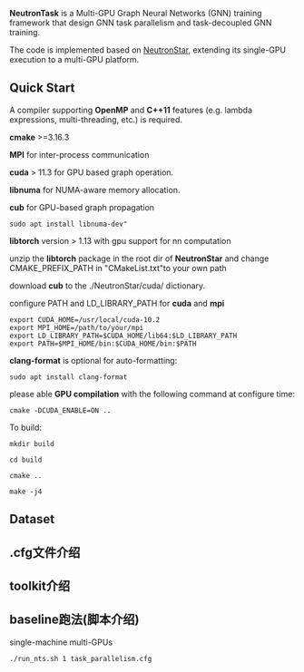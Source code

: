 <!--
 * @Author: fzb fzb0316@163.com
 * @Date: 2024-09-29 18:52:21
 * @LastEditors: Please set LastEditors
 * @LastEditTime: 2024-12-29 20:04:37
 * @FilePath: /fuzb/NtsTask/NeutronTask/README.md
 * @Description: 这是默认设置,请设置`customMade`, 打开koroFileHeader查看配置 进行设置: https://github.com/OBKoro1/koro1FileHeader/wiki/%E9%85%8D%E7%BD%AE
-->

**NeutronTask** is a Multi-GPU Graph Neural Networks (GNN) training framework that design GNN task parallelism and task-decoupled GNN training. 



The code is implemented based on [NeutronStar](https://github.com/iDC-NEU/NeutronStarLite), extending its single-GPU execution to a multi-GPU platform.



## Quick Start

A compiler supporting **OpenMP** and **C++11** features (e.g. lambda expressions, multi-threading, etc.) is required.

**cmake** >=3.16.3

**MPI** for inter-process communication 

**cuda** > 11.3 for GPU based graph operation.

**libnuma** for NUMA-aware memory allocation.

**cub** for GPU-based graph propagation


```
sudo apt install libnuma-dev"
```

**libtorch** version > 1.13 with gpu support for nn computation

unzip the **libtorch** package in the root dir of **NeutronStar** and change CMAKE_PREFIX_PATH in "CMakeList.txt"to your own path

download **cub** to the ./NeutronStar/cuda/ dictionary.


configure PATH and LD_LIBRARY_PATH for **cuda** and **mpi**
```
export CUDA_HOME=/usr/local/cuda-10.2
export MPI_HOME=/path/to/your/mpi
export LD_LIBRARY_PATH=$CUDA_HOME/lib64:$LD_LIBRARY_PATH
export PATH=$MPI_HOME/bin:$CUDA_HOME/bin:$PATH
```

**clang-format** is optional for auto-formatting: 
```shell
sudo apt install clang-format
```

please able **GPU compilation** with the following command at configure time:
```shell
cmake -DCUDA_ENABLE=ON ..
```

To build:
```shell
mkdir build

cd build

cmake ..

make -j4
```

## Dataset

## .cfg文件介绍

## toolkit介绍

## baseline跑法(脚本介绍)

single-machine multi-GPUs
```
./run_nts.sh 1 task_parallelism.cfg
```